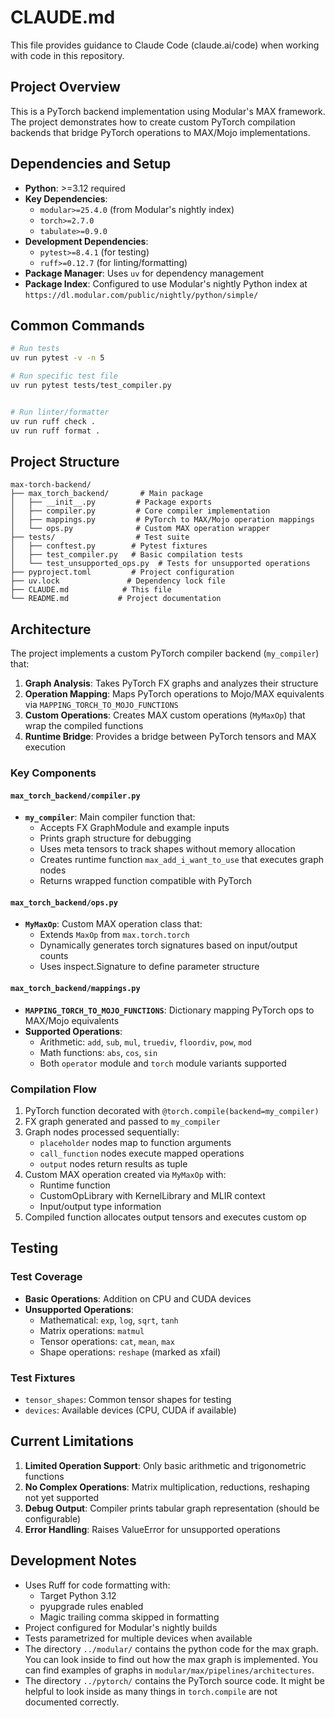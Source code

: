 # CLAUDE.md

This file provides guidance to Claude Code (claude.ai/code) when working with code in this repository.

## Project Overview

This is a PyTorch backend implementation using Modular's MAX framework. The project demonstrates how to create custom PyTorch compilation backends that bridge PyTorch operations to MAX/Mojo implementations.

## Dependencies and Setup

- **Python**: >=3.12 required
- **Key Dependencies**: 
  - `modular>=25.4.0` (from Modular's nightly index)
  - `torch>=2.7.0`
  - `tabulate>=0.9.0`
- **Development Dependencies**:
  - `pytest>=8.4.1` (for testing)
  - `ruff>=0.12.7` (for linting/formatting)
- **Package Manager**: Uses `uv` for dependency management
- **Package Index**: Configured to use Modular's nightly Python index at `https://dl.modular.com/public/nightly/python/simple/`

## Common Commands

```bash
# Run tests
uv run pytest -v -n 5

# Run specific test file
uv run pytest tests/test_compiler.py


# Run linter/formatter
uv run ruff check .
uv run ruff format .
```

## Project Structure

```
max-torch-backend/
├── max_torch_backend/       # Main package
│   ├── __init__.py         # Package exports
│   ├── compiler.py         # Core compiler implementation
│   ├── mappings.py         # PyTorch to MAX/Mojo operation mappings
│   └── ops.py              # Custom MAX operation wrapper
├── tests/                  # Test suite
│   ├── conftest.py        # Pytest fixtures
│   ├── test_compiler.py   # Basic compilation tests
│   └── test_unsupported_ops.py  # Tests for unsupported operations
├── pyproject.toml         # Project configuration
├── uv.lock               # Dependency lock file
├── CLAUDE.md            # This file
└── README.md           # Project documentation
```

## Architecture

The project implements a custom PyTorch compiler backend (`my_compiler`) that:

1. **Graph Analysis**: Takes PyTorch FX graphs and analyzes their structure
2. **Operation Mapping**: Maps PyTorch operations to Mojo/MAX equivalents via `MAPPING_TORCH_TO_MOJO_FUNCTIONS`
3. **Custom Operations**: Creates MAX custom operations (`MyMaxOp`) that wrap the compiled functions
4. **Runtime Bridge**: Provides a bridge between PyTorch tensors and MAX execution

### Key Components

#### `max_torch_backend/compiler.py`
- **`my_compiler`**: Main compiler function that:
  - Accepts FX GraphModule and example inputs
  - Prints graph structure for debugging
  - Uses meta tensors to track shapes without memory allocation
  - Creates runtime function `max_add_i_want_to_use` that executes graph nodes
  - Returns wrapped function compatible with PyTorch

#### `max_torch_backend/ops.py`
- **`MyMaxOp`**: Custom MAX operation class that:
  - Extends `MaxOp` from `max.torch.torch`
  - Dynamically generates torch signatures based on input/output counts
  - Uses inspect.Signature to define parameter structure

#### `max_torch_backend/mappings.py`
- **`MAPPING_TORCH_TO_MOJO_FUNCTIONS`**: Dictionary mapping PyTorch ops to MAX/Mojo equivalents
- **Supported Operations**:
  - Arithmetic: `add`, `sub`, `mul`, `truediv`, `floordiv`, `pow`, `mod`
  - Math functions: `abs`, `cos`, `sin`
  - Both `operator` module and `torch` module variants supported

### Compilation Flow

1. PyTorch function decorated with `@torch.compile(backend=my_compiler)`
2. FX graph generated and passed to `my_compiler`
3. Graph nodes processed sequentially:
   - `placeholder` nodes map to function arguments
   - `call_function` nodes execute mapped operations
   - `output` nodes return results as tuple
4. Custom MAX operation created via `MyMaxOp` with:
   - Runtime function
   - CustomOpLibrary with KernelLibrary and MLIR context
   - Input/output type information
5. Compiled function allocates output tensors and executes custom op

## Testing

### Test Coverage
- **Basic Operations**: Addition on CPU and CUDA devices
- **Unsupported Operations**: 
  - Mathematical: `exp`, `log`, `sqrt`, `tanh`
  - Matrix operations: `matmul`
  - Tensor operations: `cat`, `mean`, `max`
  - Shape operations: `reshape` (marked as xfail)

### Test Fixtures
- `tensor_shapes`: Common tensor shapes for testing
- `devices`: Available devices (CPU, CUDA if available)

## Current Limitations

1. **Limited Operation Support**: Only basic arithmetic and trigonometric functions
2. **No Complex Operations**: Matrix multiplication, reductions, reshaping not yet supported
3. **Debug Output**: Compiler prints tabular graph representation (should be configurable)
4. **Error Handling**: Raises ValueError for unsupported operations

## Development Notes

- Uses Ruff for code formatting with:
  - Target Python 3.12
  - pyupgrade rules enabled
  - Magic trailing comma skipped in formatting
- Project configured for Modular's nightly builds
- Tests parametrized for multiple devices when available
- The directory `../modular/` contains the python code for the max graph. You can look inside to find out how the max graph is implemented. You can find examples of graphs in `modular/max/pipelines/architectures`.
- The directory `../pytorch/` contains the PyTorch source code. It might be helpful to look inside as 
  many things in `torch.compile` are not documented correctly.
  